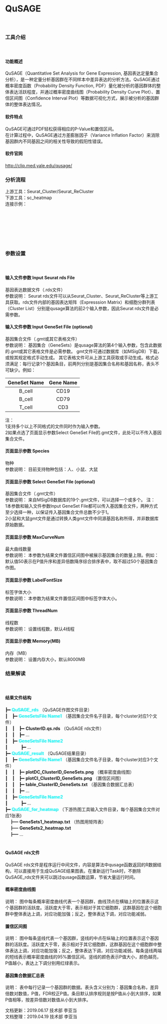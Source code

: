 # QuSAGE
　  

### 工具介绍
　  

#### **功能概述**

QuSAGE（Quantitative Set Analysis for Gene Expression, 基因表达定量集合分析），是一种定量分析基因群在不同样本中差异表达的分析方法。QuSAGE通过概率密度函数（Probability Density Function, PDF）量化被分析的基因群体的整体表达活跃程度，并通过概率密度曲线图（Probability Density Curve Plot）、置信区间图（Confidence Interval Plot）等数据可视化方式，展示被分析的基因群体的整体表达情况。

#### **软件特点**

QuSAGE可通过PDF轻松获得相应的P-Value和置信区间。  
在计算过程中，QuSAGE通过方差膨胀因子（Variance Inflation Factor）来消除基因群内不同基因之间的相关性导致的假阳性错误。
　  

#### **软件官网**
http://clip.med.yale.edu/qusage/
　  

### 分析流程

上游工具：Seurat_Cluster/Seurat_ReCluster  
下游工具：sc_heatmap  
连接示例：
<div style="text-align:center">
<img data-src="1.png" height="100px" ></img>
</div>
 


### 参数设置
　  

#### **输入文件参数 Input Seurat rds File**
基因表达数据文件（.rds文件）  
参数说明：
Seurat rds文件可以从Seurat_Cluster、Seurat_ReCluster等上游工具获取。rds文件内部的基因表达矩阵（Expresssion Matrix）和细胞分群列表（Cluster List）分别是qusage算法的前2个输入参数，因此Seurat rds文件是必需参数。
　  

#### **输入文件参数 Input GeneSet File (optional)**
基因集合文件（.gmt或其它表格文件）  
参数说明：
基因集合（GeneSets）是qusage算法的第4个输入参数，包含此数据的.gmt或其它表格文件是必需参数。
gmt文件可通过数据库（如MSigDB）下载，或按其规定格式手动生成。
其它表格文件可从上游工具获取或手动生成。格式必须满足：每行记录1个基因条目，前两列分别是基因集合名称和基因名称，表头不可缺少。例如：  

|GeneSet Name|Gene Name|
|:----------:|:-------:|
|B_cell      |CD19     |
|B_cell      |CD79     |
|T_cell      |CD3      |

注：  
1支持多个以上不同格式的文件同时作为输入参数。  
2如果点选了页面显示参数Select GeneSet File的.gmt文件，此处可以不传入基因集合文件。
　  

#### **页面显示参数 Species**
物种  
参数说明：
目前支持物种包括：人、小鼠、大鼠
　  

#### **页面显示参数 Select GeneSet File (optional)**
基因集合文件（.gmt文件）   
参数说明：
来自MSigDB数据库的19个.gmt文件，可以选择一个或多个。
注：  
1本参数和输入文件参数Input GeneSet File都可以传入基因集合文件，两种方式至少选择一种，以保证传入基因集合文件总数不少于1。  
2小鼠和大鼠gmt文件是通过转换人类gmt文件中同源基因名称所得，并非数据库原始数据。
　  

#### **页面显示参数 MaxCurveNum**
最大曲线数量  
参数说明：
本参数为结果文件置信区间图中被展示基因集合的数量上限。例如：默认值50表示在P值升序和差异倍数降序综合排序表中，取不超过50个基因集合作图。
　  

#### **页面显示参数 LabelFontSize**
标签字体大小  
参数说明：
本参数为结果文件置信区间图中标签字体大小。
　  

#### **页面显示参数 ThreadNum**
线程数  
参数说明：
设置线程数，默认4线程
　  

#### **页面显示参数 Memory(MB)**
内存（MB）  
参数说明：
设置内存大小，默认8000MB


### 结果解读
　  

#### 结果文件结构

┣━ <font color=cyan>**QuSAGE_rds**</font> （QuSAGE作图文件目录）  
┃　┣━ <font color=cyan>**GeneSetsFile Name1**</font> （基因集合文件名子目录，每个cluster对应1个文件）  
┃　┃　┣━ **ClusterID.qs.rds** （QuSAGE rds文件）  
┃　┃　┣━ ...  
┃　┣━ <font color=cyan>**GeneSetsFile Name2**</font>  
┃　　　┣━ ...  
┣━ <font color=cyan>**QuSAGE_result**</font> （QuSAGE结果目录）  
┃　┣━ <font color=cyan>**GeneSetsFile Name1**</font> （基因集合文件名子目录，每个cluster对应3个文件）  
┃　┃　┣━ **plotDC_ClusterID_GeneSets.png** （概率密度曲线图）  
┃　┃　┣━ **plotCI_ClusterID_GeneSets.png** （置信区间图）  
┃　┃　┣━ **table_ClusterID_GeneSets.txt** （基因集合数据汇总表）  
┃　┃　┣━ ...  
┃　┣━ <font color=cyan>**GeneSetsFile Name2**</font>  
┃　　　┣━ ...  
┣━ <font color=cyan>**QuSAGE_for_heatmap**</font> （下游热图工具输入文件目录，每个基因集合文件对应1张表)   
 　┣━ **GeneSets1_heatmap.txt** （热图用矩阵表）  
 　┣━ **GeneSets2_heatmap.txt**  
 　┣━ ...  
　  

#### **QuSAGE rds文件**
QuSAGE rds文件是程序运行中间文件，内容是算法中qusage函数返回的R数据结构，可以直接用于生成QuSAGE结果图表。在重新运行Task时，不删除QuSAGE_rds文件夹可以跳过qusage函数运算，节省大量运行时间。
　  

#### **概率密度曲线图**

<div style="text-align:center">
<img data-src="2.png" width="500px" ></img>
</div>
说明：
图中每条概率密度曲线代表一个基因群，曲线顶点在横轴上的位置表示这个基因群的活跃度。活跃度大于零，表示相对于其它细胞群，这群基因在这个细胞群中整体表达上调，对应功能加强；反之，整体表达下调，对应功能减弱。
　  

#### **置信区间图**

<div style="text-align:center">
<img data-src="3.png" width="500px" ></img>
</div>
说明：
图中每条竖线代表一个基因群，竖线的中点在纵轴上的位置表示这个基因群的活跃度。活跃度大于零，表示相对于其它细胞群，这群基因在这个细胞群中整体表达上调，对应功能加强；反之，整体表达下调，对应功能减弱。每条竖线两端的短线表示概率密度曲线的95%置信区间。竖线的颜色表示P值大小，颜色越亮，P值越小，表达上下调分别用红绿表示。
　  

#### **基因集合数据汇总表**

<div style="text-align:center">
<img data-src="4.png" width="500px" ></img>
</div>
说明：
表中每行记录一个基因群的数据。表头含义分别为：基因集合名称，差异倍数对数值，P值，FDR校正P值。条目默认排序规则是按P值从小到大排序，如果P值相等，按差异倍数对数值从小到大排序。

文档更新：2019.06.17 技术部 李亚当  
文档整理：2019.04.19 技术部 李亚当
